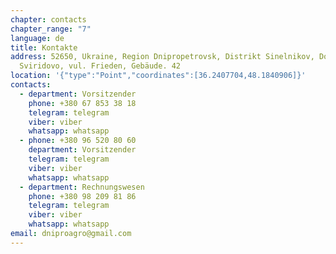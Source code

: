 ```yaml
---
chapter: contacts
chapter_range: "7"
language: de
title: Kontakte
address: 52650, Ukraine, Region Dnipropetrovsk, Distrikt Sinelnikov, Dorf.
  Sviridovo, vul. Frieden, Gebäude. 42
location: '{"type":"Point","coordinates":[36.2407704,48.1840906]}'
contacts:
  - department: Vorsitzender
    phone: +380 67 853 38 18
    telegram: telegram
    viber: viber
    whatsapp: whatsapp
  - phone: +380 96 520 80 60
    department: Vorsitzender
    telegram: telegram
    viber: viber
    whatsapp: whatsapp
  - department: Rechnungswesen
    phone: +380 98 209 81 86
    telegram: telegram
    viber: viber
    whatsapp: whatsapp
email: dniproagro@gmail.com
---
```

